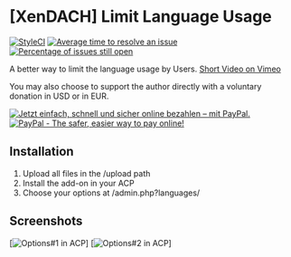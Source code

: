 # [XenDACH] Limit Language Usage
[![StyleCI](https://styleci.io/repos/120658819/shield?branch=master)](https://styleci.io/repos/120658819)
[![Average time to resolve an issue](http://isitmaintained.com/badge/resolution/McAtze/-XenDACH-LimitLanguageUsage.svg)](http://isitmaintained.com/project/McAtze/-XenDACH-LimitLanguageUsage "Average time to resolve an issue")
[![Percentage of issues still open](http://isitmaintained.com/badge/open/McAtze/-XenDACH-LimitLanguageUsage.svg)](http://isitmaintained.com/project/McAtze/-XenDACH-LimitLanguageUsage "Percentage of issues still open")

A better way to limit the language usage by Users. [Short Video on Vimeo](https://vimeo.com/254733599)

You may also choose to support the author directly with a voluntary donation in USD or in EUR.

<a target="_blank" href="https://www.paypal.com/cgi-bin/webscr?cmd=_s-xclick&amp;hosted_button_id=7AK7TCU5JS4TY"><img src="https://www.paypalobjects.com/de_DE/DE/i/btn/btn_donateCC_LG.gif" alt="Jetzt einfach, schnell und sicher online bezahlen – mit PayPal." title="Jetzt einfach, schnell und sicher online bezahlen – mit PayPal."></a>
<a target="_blank" href="https://www.paypal.com/cgi-bin/webscr?cmd=_s-xclick&amp;hosted_button_id=7TKCNB59HAK48"><img src="https://www.paypalobjects.com/en_US/i/btn/btn_donateCC_LG.gif" alt="PayPal - The safer, easier way to pay online!" title="PayPal - The safer, easier way to pay online!"></a>

## Installation

1. Upload all files in the /upload path
2. Install the add-on in your ACP
3. Choose your options at /admin.php?languages/

## Screenshots

[![Options#1 in ACP](https://maxcdn.it-maku.com/git/LLU/QuickChoice.png)]
[![Options#2 in ACP](https://maxcdn.it-maku.com/git/LLU/LanguageOptions.png)]
